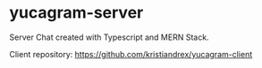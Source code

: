 # yucagram-server

Server Chat created with Typescript and MERN Stack.

Client repository: https://github.com/kristiandrex/yucagram-client